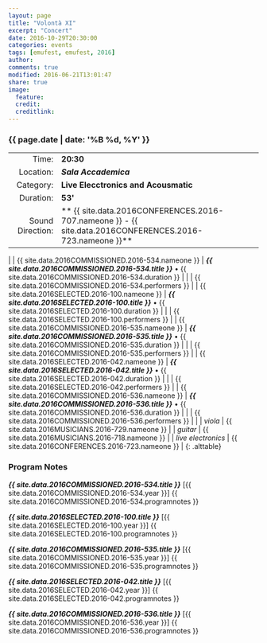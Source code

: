 ```yaml
---
layout: page
title: "Volontà XI"
excerpt: "Concert"
date: 2016-10-29T20:30:00
categories: events
tags: [emufest, emufest, 2016]
author:
comments: true
modified: 2016-06-21T13:01:47
share: true
image:
  feature:
  credit:
  creditlink:
---
```


### {{ page.date | date: '%B %d, %Y' }}

|  |  |
|------------:|:------------|
| Time: | **20:30** |
| Location: | ***Sala Accademica*** |
| Category: | **Live Elecctronics and Acousmatic** |
| Duration: | **53'** |
| Sound Direction: | ** {{ site.data.2016CONFERENCES.2016-707.nameone }}  - {{ site.data.2016CONFERENCES.2016-723.nameone }}** |
|
| {{ site.data.2016COMMISSIONED.2016-534.nameone }} | ***{{ site.data.2016COMMISSIONED.2016-534.title }}*** • {{ site.data.2016COMMISSIONED.2016-534.duration }} |
|  | {{ site.data.2016COMMISSIONED.2016-534.performers }} |
| {{ site.data.2016SELECTED.2016-100.nameone }} | ***{{ site.data.2016SELECTED.2016-100.title }}*** • {{ site.data.2016SELECTED.2016-100.duration }} |
|  | {{ site.data.2016SELECTED.2016-100.performers }} |
| {{ site.data.2016COMMISSIONED.2016-535.nameone }} | ***{{ site.data.2016COMMISSIONED.2016-535.title }}*** • {{ site.data.2016COMMISSIONED.2016-535.duration }} |
|  | {{ site.data.2016COMMISSIONED.2016-535.performers }} |
| {{ site.data.2016SELECTED.2016-042.nameone }} | ***{{ site.data.2016SELECTED.2016-042.title }}*** • {{ site.data.2016SELECTED.2016-042.duration }} |
|  | {{ site.data.2016SELECTED.2016-042.performers }} |
| {{ site.data.2016COMMISSIONED.2016-536.nameone }} | ***{{ site.data.2016COMMISSIONED.2016-536.title }}*** • {{ site.data.2016COMMISSIONED.2016-536.duration }} |
|  | {{ site.data.2016COMMISSIONED.2016-536.performers }} |
|
|  *viola* | {{ site.data.2016MUSICIANS.2016-729.nameone }} |
|  *guitar* | {{ site.data.2016MUSICIANS.2016-718.nameone }} |
|  *live electronics* | {{ site.data.2016CONFERENCES.2016-723.nameone }} |
{: .alttable}

### Program Notes

***{{ site.data.2016COMMISSIONED.2016-534.title }}*** [{{ site.data.2016COMMISSIONED.2016-534.year }}] {{ site.data.2016COMMISSIONED.2016-534.programnotes }}

***{{ site.data.2016SELECTED.2016-100.title }}*** [{{ site.data.2016SELECTED.2016-100.year }}] {{ site.data.2016SELECTED.2016-100.programnotes }}

***{{ site.data.2016COMMISSIONED.2016-535.title }}*** [{{ site.data.2016COMMISSIONED.2016-535.year }}] {{ site.data.2016COMMISSIONED.2016-535.programnotes }}

***{{ site.data.2016SELECTED.2016-042.title }}*** [{{ site.data.2016SELECTED.2016-042.year }}] {{ site.data.2016SELECTED.2016-042.programnotes }}

***{{ site.data.2016COMMISSIONED.2016-536.title }}*** [{{ site.data.2016COMMISSIONED.2016-536.year }}] {{ site.data.2016COMMISSIONED.2016-536.programnotes }}

